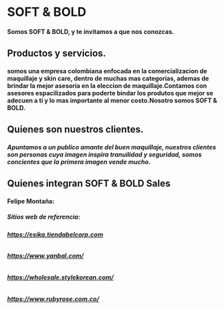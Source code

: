 # SOFT & BOLD
#### Somos SOFT & BOLD, y te invitamos a que nos conozcas.

## Productos y servicios.
#### somos una empresa colombiana enfocada en la comercializacion de maquillaje y skin care, dentro de muchas mas categorias, ademas de brindar la mejor asesoria en la eleccion de maquillaje.Contamos con asesores espacilizados para poderte bindar los produtos que mejor se adecuen a ti y lo mas importante al menor costo.Nosotro somos SOFT & BOLD.

## Quienes son nuestros clientes.
##### Apuntamos a un publico amante del buen maquillaje, nuestros clientes son personas cuya imagen inspira tranuilidad y seguridad, somos concientes que la primera imagen vende mucho.

## Quienes integran SOFT & BOLD Sales
#### **Felipe Montaña**: 
 

##### Sitios web de referencia:
###### **https://esika.tiendabelcorp.com**
###### **https://www.yanbal.com/**
###### **https://wholesale.stylekorean.com/**
###### **https://www.rubyrose.com.co/**
